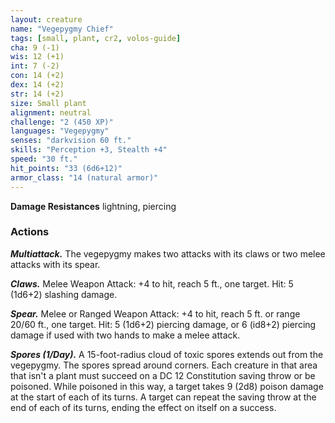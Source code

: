```yaml
---
layout: creature
name: "Vegepygmy Chief"
tags: [small, plant, cr2, volos-guide]
cha: 9 (-1)
wis: 12 (+1)
int: 7 (-2)
con: 14 (+2)
dex: 14 (+2)
str: 14 (+2)
size: Small plant
alignment: neutral
challenge: "2 (450 XP)"
languages: "Vegepygmy"
senses: "darkvision 60 ft."
skills: "Perception +3, Stealth +4"
speed: "30 ft."
hit_points: "33 (6d6+12)"
armor_class: "14 (natural armor)"
---
```


**Damage Resistances** lightning, piercing

### Actions

***Multiattack.*** The vegepygmy makes two attacks with its claws or two melee attacks with its spear.

***Claws.*** Melee Weapon Attack: +4 to hit, reach 5 ft., one target. Hit: 5 (1d6+2) slashing damage.

***Spear.*** Melee or Ranged Weapon Attack: +4 to hit, reach 5 ft. or range 20/60 ft., one target. Hit: 5 (1d6+2) piercing damage, or 6 (id8+2) piercing damage if used with two hands to make a melee attack.

***Spores (1/Day).*** A 15-foot-radius cloud of toxic spores extends out from the vegepygmy. The spores spread around corners. Each creature in that area that isn't a plant must succeed on a DC 12 Constitution saving throw or be poisoned. While poisoned in this way, a target takes 9 (2d8) poison damage at the start of each of its turns. A target can repeat the saving throw at the end of each of its turns, ending the effect on itself on a success.
